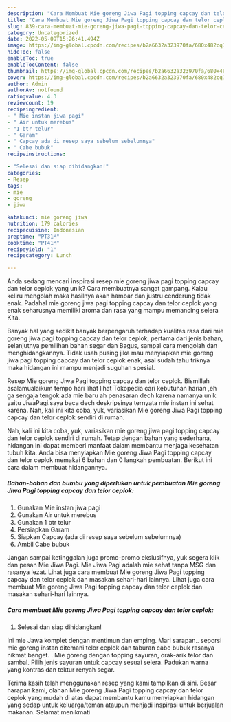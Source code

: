 ```yaml
---
description: "Cara Membuat Mie goreng Jiwa Pagi topping capcay dan telor ceplok yang Lezat Sekali"
title: "Cara Membuat Mie goreng Jiwa Pagi topping capcay dan telor ceplok yang Lezat Sekali"
slug: 839-cara-membuat-mie-goreng-jiwa-pagi-topping-capcay-dan-telor-ceplok-yang-lezat-sekali
category: Uncategorized
date: 2022-05-09T15:26:41.494Z
image: https://img-global.cpcdn.com/recipes/b2a6632a323970fa/680x482cq70/mie-goreng-jiwa-pagi-topping-capcay-dan-telor-ceplok-foto-resep-utama.jpg
hideToc: false
enableToc: true
enableTocContent: false
thumbnail: https://img-global.cpcdn.com/recipes/b2a6632a323970fa/680x482cq70/mie-goreng-jiwa-pagi-topping-capcay-dan-telor-ceplok-foto-resep-utama.jpg
cover: https://img-global.cpcdn.com/recipes/b2a6632a323970fa/680x482cq70/mie-goreng-jiwa-pagi-topping-capcay-dan-telor-ceplok-foto-resep-utama.jpg
author: Admin
authorAv: notfound
ratingvalue: 4.3
reviewcount: 19
recipeingredient:
- " Mie instan jiwa pagi"
- " Air untuk merebus"
- "1 btr telur"
- " Garam"
- " Capcay ada di resep saya sebelum sebelumnya"
- " Cabe bubuk"
recipeinstructions:

- "Selesai dan siap dihidangkan!"
categories:
- Resep
tags:
- mie
- goreng
- jiwa

katakunci: mie goreng jiwa 
nutrition: 179 calories
recipecuisine: Indonesian
preptime: "PT31M"
cooktime: "PT41M"
recipeyield: "1"
recipecategory: Lunch

---
```





Anda sedang mencari inspirasi resep mie goreng jiwa pagi topping capcay dan telor ceplok yang unik? Cara membuatnya sangat gampang. Kalau keliru mengolah maka hasilnya akan hambar dan justru cenderung tidak enak. Padahal mie goreng jiwa pagi topping capcay dan telor ceplok yang enak seharusnya memiliki aroma dan rasa yang mampu memancing selera Kita.





Banyak hal yang sedikit banyak berpengaruh terhadap kualitas rasa dari mie goreng jiwa pagi topping capcay dan telor ceplok, pertama dari jenis bahan, selanjutnya pemilihan bahan segar dan Bagus, sampai cara mengolah dan menghidangkannya. Tidak usah pusing jika mau menyiapkan mie goreng jiwa pagi topping capcay dan telor ceplok enak,      asal sudah tahu triknya maka hidangan ini mampu menjadi suguhan spesial.














Resep Mie goreng Jiwa Pagi topping capcay dan telor ceplok. Bismillah asalamualaikum tempo hari lihat lihat Tokopedia cari kebutuhan harian ,eh ga sengaja tengok ada mie baru ah penasaran dech karena namanya unik yaitu JiwaPagi.saya baca dech deskripsinya ternyata mie instan ini sehat karena. Nah, kali ini kita coba, yuk, variasikan Mie goreng Jiwa Pagi topping capcay dan telor ceplok sendiri di rumah.






Nah, kali ini kita coba, yuk, variasikan mie goreng jiwa pagi topping capcay dan telor ceplok sendiri di rumah. Tetap dengan bahan yang sederhana, hidangan ini dapat memberi manfaat dalam membantu menjaga kesehatan tubuh kita. Anda bisa menyiapkan Mie goreng Jiwa Pagi topping capcay dan telor ceplok memakai 6 bahan dan 0 langkah pembuatan. Berikut ini cara dalam membuat hidangannya.

<!--inarticleads1-->

##### Bahan-bahan dan bumbu yang diperlukan untuk pembuatan Mie goreng Jiwa Pagi topping capcay dan telor ceplok:

1. Gunakan  Mie instan jiwa pagi
1. Gunakan  Air untuk merebus
1. Gunakan 1 btr telur
1. Persiapkan  Garam
1. Siapkan  Capcay (ada di resep saya sebelum sebelumnya)
1. Ambil  Cabe bubuk


Jangan sampai ketinggalan juga promo-promo ekslusifnya, yuk segera klik dan pesan Mie Jiwa Pagi. Mie Jiwa Pagi adalah mie sehat tanpa MSG dan rasanya lezat. Lihat juga cara membuat Mie goreng Jiwa Pagi topping capcay dan telor ceplok dan masakan sehari-hari lainnya. Lihat juga cara membuat Mie goreng Jiwa Pagi topping capcay dan telor ceplok dan masakan sehari-hari lainnya. 

<!--inarticleads2-->

##### Cara membuat Mie goreng Jiwa Pagi topping capcay dan telor ceplok:


1. Selesai dan siap dihidangkan!

Ini mie Jawa komplet dengan mentimun dan emping. Mari sarapan.. seporsi mie goreng instan ditemani telor ceplok dan taburan cabe bubuk rasanya nikmat banget. . Mie goreng dengan topping sayuran, orak-arik telor dan sambal. Pilih jenis sayuran untuk capcay sesuai selera. Padukan warna yang kontras dan tektur renyah segar. 

Terima kasih telah menggunakan resep yang kami tampilkan di sini. Besar harapan kami, olahan Mie goreng Jiwa Pagi topping capcay dan telor ceplok yang mudah di atas dapat membantu kamu menyiapkan hidangan yang sedap untuk keluarga/teman ataupun menjadi inspirasi untuk berjualan makanan. Selamat menikmati
